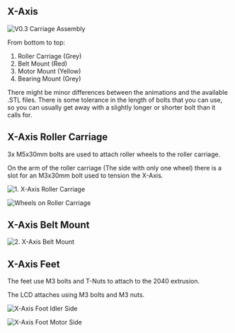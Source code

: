## X-Axis

![V0.3 Carriage Assembly](https://giant.gfycat.com/WickedColorlessHochstettersfrog.gif)

From bottom to top:
1. Roller Carriage (Grey)
2. Belt Mount (Red)
3. Motor Mount (Yellow)
4. Bearing Mount (Grey)


There might be minor differences between the animations and the available .STL files. There is some tolerance in the length of bolts that you can use, so you can usually get away with a slightly longer or shorter bolt than it calls for.

## X-Axis Roller Carriage

3x M5x30mm bolts are used to attach roller wheels to the roller carriage.

On the arm of the roller carriage (The side with only one wheel) there is a slot for an M3x30mm bolt used to tension the X-Axis.


![1. X-Axis Roller Carriage](https://i.imgur.com/8LcjthJ.png)

![Wheels on Roller Carriage](https://i.imgur.com/8PWVwMF.png)


## X-Axis Belt Mount

![2. X-Axis Belt Mount](https://i.imgur.com/64v6RcK.png)


## X-Axis Feet

The feet use M3 bolts and T-Nuts to attach to the 2040 extrusion.

The LCD attaches using M3 bolts and M3 nuts.

![X-Axis Foot Idler Side](https://i.imgur.com/xP4gGSf.png)

![X-Axis Foot Motor Side](https://i.imgur.com/WBAooYf.png)
